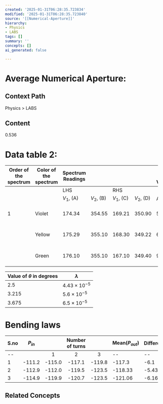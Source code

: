 ```yaml
---
created: '2025-01-31T06:28:35.723834'
modified: '2025-01-31T06:28:35.723840'
source: '[[Numerical-Aperture]]'
hierarchy:
- Physics
- LABS
tags: []
summary: ''
concepts: []
ai_generated: false

---
```


# Average Numerical Aperture:

## Context Path
Physics > LABS

## Content
0.536

# Data table 2:
| Order of the spectrum | Color of the spectrum | Spectrum Readings |              |              |              | Value of Vernier |      |      | Value of $\theta$ in degrees | $\lambda$             |
|-----------------------|-----------------------|-------------------|--------------|--------------|--------------|------------------|------|------|------------------------------|-----------------------|
|                       |                       | LHS               |              | RHS          |              |                  |      |      |                              |                       |
|                       |                       | $V_{1}$, (A)      | $V_{2}$, (B) | $V_{1}$, (C) | $V_{2}$, (D) | A-C              | B-D  | Mean |                              |                       |
| 1                     | Violet                | 174.34            | 354.55       | 169.21       | 350.90       | 5.13             | 3.65 | 4.39 | 2.5                          | $4.43 \times 10^{-5}$ |
|                       | Yellow                | 175.29            | 355.10       | 168.30       | 349.22       | 6.99             | 5.88 | 6.43 | 3.215                        | $5.6 \times 10^{-5}$  |
|                       | Green                 | 176.10            | 355.10       | 167.10       | 349.40       | 9.00             | 5.70 | 7.35 | 3.675                        | $6.5 \times 10^{-5}$  |

| Value of $\theta$ in degrees | $\lambda$             |
| ---------------------------- | --------------------- |
| 2.5                          | $4.43 \times 10^{-5}$ |
| 3.215                        | $5.6 \times 10^{-5}$  |
| 3.675                        | $6.5 \times 10^{-5}$  |


# Bending laws

| S.no | $P_{in}$ |        | Number of turns |        | Mean($P_{out}$) | Difference |
| ---- | :------: | :----: | :-------------: | :----: | --------------- | ---------- |
| --   |          |   1    |        2        |   3    | --              | --         |
| 1    |  -111.2  | -115.0 |     -117.1      | -119.8 | -117.3          | -6.1       |
| 2    |  -112.9  | -112.0 |     -119.5      | -123.5 | -118.33         | -5.43      |
| 3    |  -114.9  | -119.9 |     -120.7      | -123.5 | -121.06         | -6.16      |



## Related Concepts
